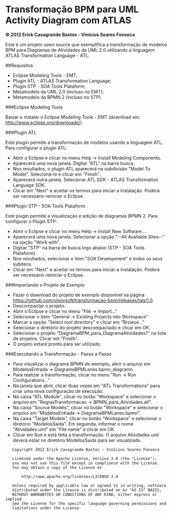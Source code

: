 # Transformação BPM para UML Activity Diagram com ATLAS

<b>© 2012 Erick Casagrande Bastos - Vinícius Soares Fonseca</b>

Este é um projeto open source que exemplifica a transformação de modelos BPM para Diagramas de Atividades da UML 2.0 utilizando a linguagem ATLAS Transformation Language - ATL. 

##Requisitos
- Eclipse Modeling Tools - EMT;
- Plugin ATL - ATLAS Transformation Language;
- Plugin STP - SOA Tools Plataform;
- Metamodelo da UML 2.0 (incluso no EMT);
- Metamodelo da BPMN 2 (incluso no STP). 

###Eclipse Modeling Tools

Baixar e instalar o Eclipse Modeling Tools - EMT (download em: http://www.eclipse.org/downloads/).

###Plugin ATL

Este plugin permite a transformação de modelos usando a linguagem ATL.
Para configurar o plugin ATL:
- Abrir o Eclipse e clicar no menu Help -> Install Modeling Components.
- Aparecerá uma nova janela. Digitar "ATL" na barra busca.
- Nos resultados, o plugin ATL aparecerá na subdivisão "Model To Model". Selecioná-lo e clicar em "Finish".
- Aparecerá outra janela. Selecionar ATL SDK - ATLAS Transformation Language SDK.
- Clicar em "Next" e aceitar os termos para iniciar a instalação. Poderá ser necessário reiniciar o Eclipse. 

###Plugin STP - SOA Tools Plataform

Este plugin permite a visualização e edição de diagramas BPMN 2.
Para configurar o Plugin STP:
- Abrir o Eclipse e clicar no menu Help -> Install New Software....
- Aparecerá uma nova janela. Selecionar a opção "--All Available Sites--" na opção "Work with".
- Digitar "STP" na barra de busca logo abaixo (STP - SOA Tools Plataform).
- Nos resultados, selecionar o item "SOA Development" e todos os seus subitens.
- Clicar em "Next" e aceitar os termos para iniciar a instalação. Poderá ser necessário reiniciar o Eclipse. 

###Importando o Projeto de Exemplo

- Fazer o download do projeto de exemplo disponível na página https://github.com/vinnysoft/transformacao-bpm/releases/tag/1.0.
- Descompactar o projeto.
- Abrir o Eclipse e clicar no menu "File -> Import..."
- Selecionar o item "General -> Existing Projects into Workspace"
- Marcar a opção "Select root directory" e clicar em "Browse..."
- Selecionar o diretório do projeto descompactado e clicar em OK.
- Selecionar o projeto "DiagramaBPM_para_DiagramaAtividades?" na lista de projetos. Clicar em "Finish".
- O projeto estará pronto para ser utilizado. 

###Executando a Transformação - Passo a Passo

- Para visualizar o diagrama BPMN de exemplo, abrir o arquivo em ModelosEntrada -> DiagramaBPMLanes.bpmn_diagramn.
- Para realizar a transformação, clicar no menu "Run -> Run Configurations...".
- Na janela que abrir, clicar duas vezes em "ATL Transformations" para criar uma nova configuração de execução.
- Na caixa "ATL Module", clicar no botão "Workspace" e selecionar o arquivo em "RegrasTransformacao -> BPMN_para_Atividades.atl".
- Na caixa "Source Models", clicar no botão "Workspace" e selecionar o arquivo em "ModelosEntrada -> DiagramaBPMLanes.bpmn".
- Na caixa "Target Models", clicar no botão "Workspace" e selecionar o diretório "ModelosSaida". Em seguinda, informar o nome "Atividades.uml" em "File name" e clicar em OK.
- Clicar em Run e está feita a transformação. O arquivo Atividades.uml deverá estar no diretório ModelosSaida para ser visualizado. 
```
   Copyright 2012 Erick Casagrande Bastos - Vinícius Soares Fonseca
 
   Licensed under the Apache License, Version 2.0 (the "License");
   you may not use this file except in compliance with the License.
   You may obtain a copy of the License at
 
       http://www.apache.org/licenses/LICENSE-2.0
 
   Unless required by applicable law or agreed to in writing, software
   distributed under the License is distributed on an "AS IS" BASIS,
   WITHOUT WARRANTIES OR CONDITIONS OF ANY KIND, either express or implied.
   See the License for the specific language governing permissions and
   limitations under the License.
```
